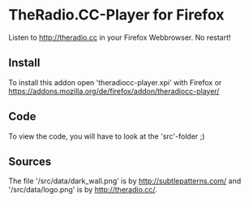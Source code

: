 # TheRadio.CC-Player for Firefox #

Listen to http://theradio.cc in your Firefox Webbrowser.
No restart!

## Install ##

To install this addon open 'theradiocc-player.xpi' with Firefox or https://addons.mozilla.org/de/firefox/addon/theradiocc-player/

## Code ##

To view the code, you will have to look at the 'src'-folder ;)

## Sources ##

The file '/src/data/dark_wall.png' is by http://subtlepatterns.com/ and '/src/data/logo.png' is by http://theradio.cc/.
